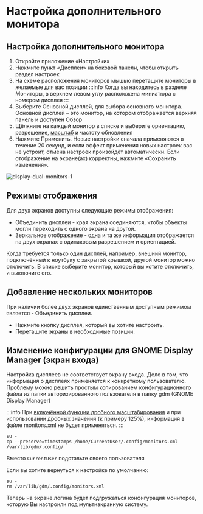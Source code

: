 # Настройка дополнительного монитора

## Настройка дополнительного монитора

1. Откройте приложение «Настройки»
2. Нажмите пункт «Дисплеи» на боковой панели, чтобы открыть раздел настроек
3. На схеме расположения мониторов мышью перетащите мониторы в желаемые для вас позиции
   :::info
   Когда вы находитесь в разделе Мониторы, в верхнем левом углу расположена миниатюра с номером дисплея
   :::
4. Выберите Основной дисплей, для выбора основного монитора. Основной дисплей – это монитор, на котором отображается верхняя панель и доступен Обзор
5. Щёлкните на каждый монитор в списке и выберите ориентацию, разрешение, [масштаб](/scaling-the-screen) и частоту обновления
6. Нажмите Применить. Новые настройки сначала применяются в течение 20 секунд, и если эффект применения новых настроек вас не устроит, отмена настроек произойдёт автоматически. Если отображение на экране(ах) корректны, нажмите «Сохранить изменения».

![display-dual-monitors-1](/display-dual-monitors/display-dual-monitors-1.gif)

## Режимы отображения

Для двух экранов доступны следующие режимы отображения:

-   Объединить дисплеи - края экрана соединяются, чтобы объекты могли переходить с одного экрана на другой.
-   Зеркальное отображение - одна и та же информация отображается на двух экранах с одинаковым разрешением и ориентацией.

Когда требуется только один дисплей, например, внешний монитор, подключённый к ноутбуку с закрытой крышкой, другой монитор можно отключить. В списке выберите монитор, который вы хотите отключить, и выключите его.

## Добавление нескольких мониторов

При наличии более двух экранов единственным доступным режимом является - Объединить дисплеи.

-   Нажмите кнопку дисплея, который вы хотите настроить.
-   Перетащите экраны в необходимые позиции.

## Изменение конфигурации для GNOME Display Manager (экран входа)

Настройка дисплеев не соответствует экрану входа. Дело в том, что информация о дисплеях применяется к конкретному пользователю. Проблему можно решить простым копированием конфигурационного файла из папки авторизированного пользователя в папку gdm (GNOME Display Manager)

:::info
При [включённой функции дробного масштабирования](/scaling-the-screen) и при использовании дробных значений (к примеру 125%), информация в файле monitors.xml не будет применяться.
:::

```shell
su -
cp --preserve=timestamps /home/CurrentUser/.config/monitors.xml /var/lib/gdm/.config/
```

Вместо `CurrentUser` подставьте своего пользователя

Если вы хотите вернуться к настройке по умолчанию:

```shell
su -
rm /var/lib/gdm/.config/monitors.xml
```

Теперь на экране логина будет подгружаться конфигурация мониторов, которую Вы настроили под мультиэкранную систему.
